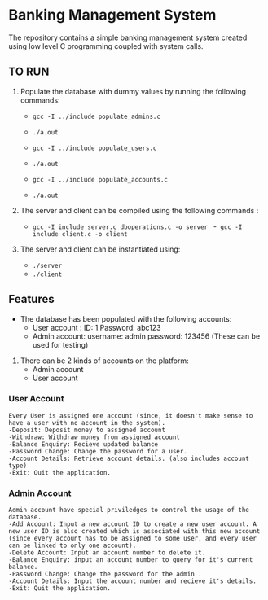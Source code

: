 # Banking Management System

The repository contains a simple banking management system created using low level C programming coupled with system calls. 

## TO RUN

1. Populate the database with dummy values by running the following commands:
    - `gcc -I ../include populate_admins.c`
    - `./a.out`

    - `gcc -I ../include populate_users.c`
    - `./a.out`

    - `gcc -I ../include populate_accounts.c`
    - `./a.out`

2. The server and client can be compiled using the following commands :
    - `gcc -I include server.c dboperations.c -o server `
    -` gcc -I include client.c -o client`

3. The server and client can be instantiated using:
    - `./server`
    - `./client`


## Features

- The database has been populated with the following accounts:
    - User account : ID: 1
                     Password: abc123
    - Admin account: username: admin
                     password: 123456
(These can be used for testing)

1. There can be 2 kinds of accounts on the platform:
    - Admin account
    - User account

### User Account
    Every User is assigned one account (since, it doesn't make sense to have a user with no account in the system).
    -Deposit: Deposit money to assigned account
    -Withdraw: Withdraw money from assigned account
    -Balance Enquiry: Recieve updated balance 
    -Password Change: Change the password for a user.
    -Account Details: Retrieve account details. (also includes account type)
    -Exit: Quit the application.
    
### Admin Account
    Admin account have special priviledges to control the usage of the database.
    -Add Account: Input a new account ID to create a new user account. A new user ID is also created which is associated with this new account (since every account has to be assigned to some user, and every user can be linked to only one account). 
    -Delete Account: Input an account number to delete it. 
    -Balance Enquiry: input an account number to query for it's current balance. 
    -Password Change: Change the password for the admin .
    -Account Details: Input the account number and recieve it's details. 
    -Exit: Quit the application.
    
